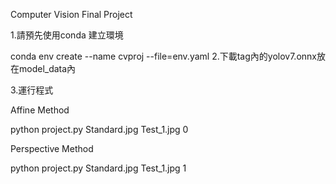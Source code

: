 Computer Vision Final Project

1.請預先使用conda 建立環境

conda env create --name cvproj --file=env.yaml
2.下載tag內的yolov7.onnx放在model_data內

3.運行程式

Affine Method

python project.py Standard.jpg Test_1.jpg 0 

Perspective Method

python project.py Standard.jpg Test_1.jpg 1
